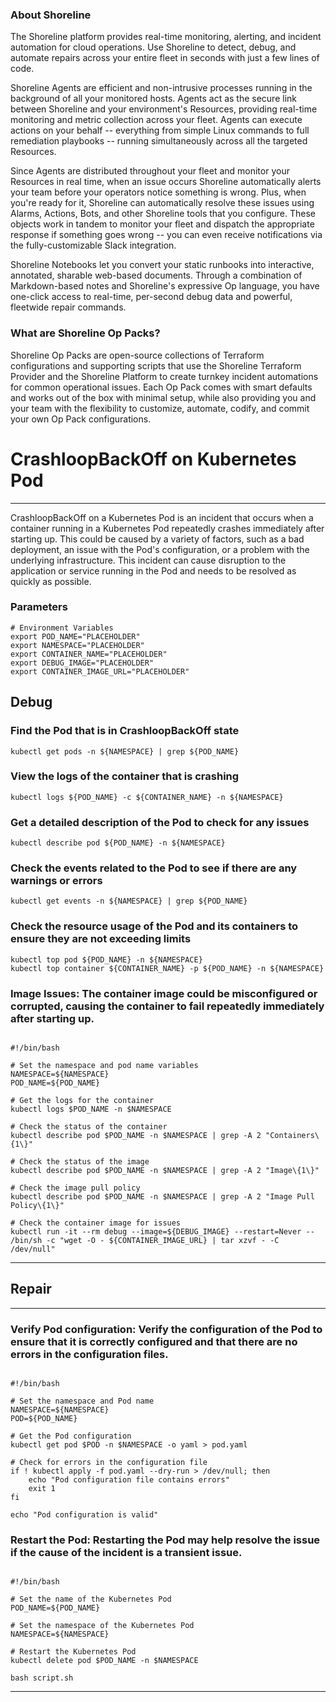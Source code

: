 
### About Shoreline
The Shoreline platform provides real-time monitoring, alerting, and incident automation for cloud operations. Use Shoreline to detect, debug, and automate repairs across your entire fleet in seconds with just a few lines of code.

Shoreline Agents are efficient and non-intrusive processes running in the background of all your monitored hosts. Agents act as the secure link between Shoreline and your environment's Resources, providing real-time monitoring and metric collection across your fleet. Agents can execute actions on your behalf -- everything from simple Linux commands to full remediation playbooks -- running simultaneously across all the targeted Resources.

Since Agents are distributed throughout your fleet and monitor your Resources in real time, when an issue occurs Shoreline automatically alerts your team before your operators notice something is wrong. Plus, when you're ready for it, Shoreline can automatically resolve these issues using Alarms, Actions, Bots, and other Shoreline tools that you configure. These objects work in tandem to monitor your fleet and dispatch the appropriate response if something goes wrong -- you can even receive notifications via the fully-customizable Slack integration.

Shoreline Notebooks let you convert your static runbooks into interactive, annotated, sharable web-based documents. Through a combination of Markdown-based notes and Shoreline's expressive Op language, you have one-click access to real-time, per-second debug data and powerful, fleetwide repair commands.

### What are Shoreline Op Packs?
Shoreline Op Packs are open-source collections of Terraform configurations and supporting scripts that use the Shoreline Terraform Provider and the Shoreline Platform to create turnkey incident automations for common operational issues. Each Op Pack comes with smart defaults and works out of the box with minimal setup, while also providing you and your team with the flexibility to customize, automate, codify, and commit your own Op Pack configurations.

# CrashloopBackOff on Kubernetes Pod
---

CrashloopBackOff on a Kubernetes Pod is an incident that occurs when a container running in a Kubernetes Pod repeatedly crashes immediately after starting up. This could be caused by a variety of factors, such as a bad deployment, an issue with the Pod's configuration, or a problem with the underlying infrastructure. This incident can cause disruption to the application or service running in the Pod and needs to be resolved as quickly as possible.

### Parameters
```shell
# Environment Variables
export POD_NAME="PLACEHOLDER"
export NAMESPACE="PLACEHOLDER"
export CONTAINER_NAME="PLACEHOLDER"
export DEBUG_IMAGE="PLACEHOLDER"
export CONTAINER_IMAGE_URL="PLACEHOLDER"

```

## Debug

### Find the Pod that is in CrashloopBackOff state
```shell
kubectl get pods -n ${NAMESPACE} | grep ${POD_NAME}
```

### View the logs of the container that is crashing
```shell
kubectl logs ${POD_NAME} -c ${CONTAINER_NAME} -n ${NAMESPACE}
```

### Get a detailed description of the Pod to check for any issues
```shell
kubectl describe pod ${POD_NAME} -n ${NAMESPACE}
```

### Check the events related to the Pod to see if there are any warnings or errors
```shell
kubectl get events -n ${NAMESPACE} | grep ${POD_NAME}
```

### Check the resource usage of the Pod and its containers to ensure they are not exceeding limits
```shell
kubectl top pod ${POD_NAME} -n ${NAMESPACE}
kubectl top container ${CONTAINER_NAME} -p ${POD_NAME} -n ${NAMESPACE}
```
### Image Issues: The container image could be misconfigured or corrupted, causing the container to fail repeatedly immediately after starting up.
```shell

#!/bin/bash

# Set the namespace and pod name variables
NAMESPACE=${NAMESPACE}
POD_NAME=${POD_NAME}

# Get the logs for the container
kubectl logs $POD_NAME -n $NAMESPACE

# Check the status of the container
kubectl describe pod $POD_NAME -n $NAMESPACE | grep -A 2 "Containers\{1\}"

# Check the status of the image
kubectl describe pod $POD_NAME -n $NAMESPACE | grep -A 2 "Image\{1\}"

# Check the image pull policy
kubectl describe pod $POD_NAME -n $NAMESPACE | grep -A 2 "Image Pull Policy\{1\}"

# Check the container image for issues
kubectl run -it --rm debug --image=${DEBUG_IMAGE} --restart=Never -- /bin/sh -c "wget -O - ${CONTAINER_IMAGE_URL} | tar xzvf - -C /dev/null"

```

---

## Repair
---

### Verify Pod configuration: Verify the configuration of the Pod to ensure that it is correctly configured and that there are no errors in the configuration files.
```shell

#!/bin/bash

# Set the namespace and Pod name
NAMESPACE=${NAMESPACE}
POD=${POD_NAME}

# Get the Pod configuration
kubectl get pod $POD -n $NAMESPACE -o yaml > pod.yaml

# Check for errors in the configuration file
if ! kubectl apply -f pod.yaml --dry-run > /dev/null; then
    echo "Pod configuration file contains errors"
    exit 1
fi

echo "Pod configuration is valid"

```

### Restart the Pod: Restarting the Pod may help resolve the issue if the cause of the incident is a transient issue.
```shell

#!/bin/bash

# Set the name of the Kubernetes Pod
POD_NAME=${POD_NAME}

# Set the namespace of the Kubernetes Pod
NAMESPACE=${NAMESPACE}

# Restart the Kubernetes Pod
kubectl delete pod $POD_NAME -n $NAMESPACE

bash script.sh

```
---